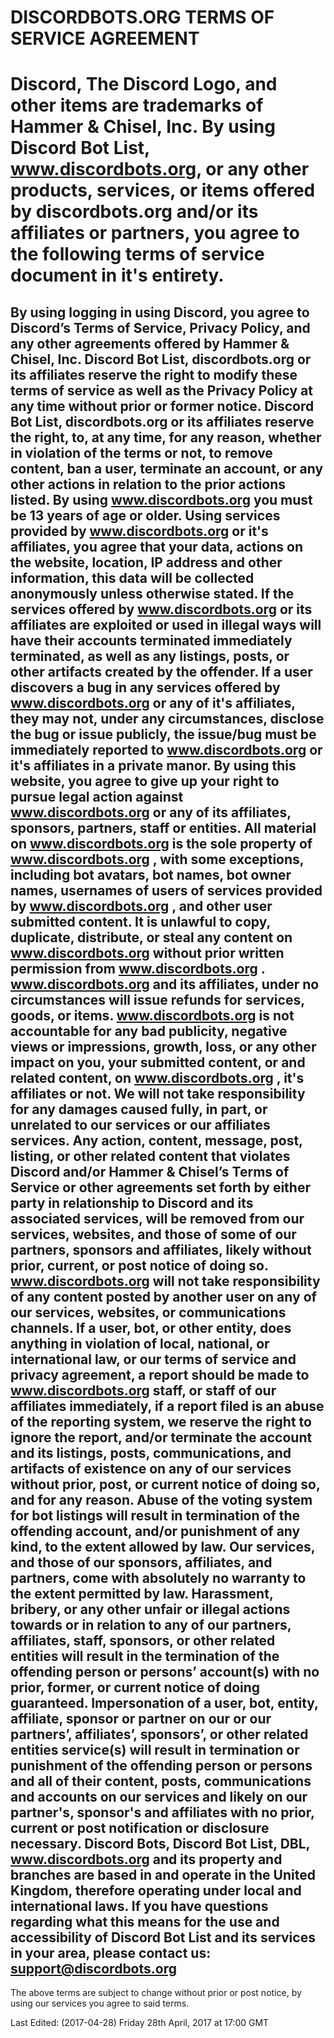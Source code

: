 

# DISCORDBOTS.ORG TERMS OF SERVICE AGREEMENT
# Discord, The Discord Logo, and other items are trademarks of Hammer & Chisel, Inc. By using Discord Bot List, www.discordbots.org, or any other products, services, or items offered by discordbots.org and/or its affiliates or partners, you agree to the following terms of service document in it's entirety. 

## By using logging in using Discord, you agree to Discord’s Terms of Service, Privacy Policy, and any other agreements offered by Hammer & Chisel, Inc. Discord Bot List, discordbots.org or its affiliates reserve the right to modify these terms of service as well as the Privacy Policy at any time without prior or former notice. Discord Bot List, discordbots.org or its affiliates reserve the right, to, at any time, for any reason, whether in violation of the terms or not, to remove content, ban a user, terminate an account, or any other actions in relation to the prior actions listed. By using www.discordbots.org you must be 13 years of age or older. Using services provided by www.discordbots.org or it's affiliates, you agree that your data, actions on the website, location, IP address and other information, this data will be collected anonymously unless otherwise stated. If the services offered by www.discordbots.org or its affiliates are exploited or used in illegal ways will have their accounts terminated immediately terminated, as well as any listings, posts, or other artifacts created by the offender. If a user discovers a bug in any services offered by www.discordbots.org or any of it's affiliates, they may not, under any circumstances, disclose the bug or issue publicly, the issue/bug must be immediately reported to www.discordbots.org or it's affiliates in a private manor. By using this website, you agree to give up your right to pursue legal action against www.discordbots.org or any of its affiliates, sponsors, partners, staff or entities. All material on www.discordbots.org is the sole property of www.discordbots.org , with some exceptions, including bot avatars, bot names, bot owner names, usernames of users of services provided by www.discordbots.org , and other user submitted content. It is unlawful to copy, duplicate, distribute, or steal any content on www.discordbots.org without prior written permission from www.discordbots.org . www.discordbots.org and its affiliates, under no circumstances will issue refunds for services, goods, or items. www.discordbots.org is not accountable for any bad publicity, negative views or impressions, growth, loss, or any other impact on you, your submitted content, or and related content, on www.discordbots.org , it's affiliates or not. We will not take responsibility for any damages caused fully, in part, or unrelated to our services or our affiliates services. Any action, content, message, post, listing, or other related content that violates Discord and/or Hammer & Chisel’s Terms of Service or other agreements set forth by either party in relationship to Discord and its associated services, will be removed from our services, websites, and those of some of our partners, sponsors and affiliates, likely without prior, current, or post notice of doing so. www.discordbots.org will not take responsibility of any content posted by another user on any of our services, websites, or communications channels. If a user, bot, or other entity, does anything in violation of local, national, or international law, or our terms of service and privacy agreement, a report should be made to www.discordbots.org staff, or staff of our affiliates immediately, if a report filed is an abuse of the reporting system, we reserve the right to ignore the report, and/or terminate the account and its listings, posts, communications, and artifacts of existence on any of our services without prior, post, or current notice of doing so, and for any reason. Abuse of the voting system for bot listings will result in termination of the offending account, and/or punishment of any kind, to the extent allowed by law. Our services, and those of our sponsors, affiliates, and partners, come with absolutely no warranty to the extent permitted by law. Harassment, bribery, or any other unfair or illegal actions towards or in relation to any of our partners, affiliates, staff, sponsors, or other related entities will result in the termination of the offending person or persons’ account(s) with no prior, former, or current notice of doing guaranteed. Impersonation of a user, bot, entity, affiliate, sponsor or partner on our or our partners’, affiliates’, sponsors’, or other related entities service(s) will result in termination or punishment of the offending person or persons and all of their content, posts, communications and accounts on our services and likely on our partner's, sponsor's and affiliates with no prior, current or post notification or disclosure necessary. Discord Bots, Discord Bot List, DBL, www.discordbots.org and its property and branches are based in and operate in the United Kingdom, therefore operating under local and international laws. If you have questions regarding what this means for the use and accessibility of Discord Bot List and its services in your area, please contact us: support@discordbots.org 

The above terms are subject to change without prior or post notice, by using our services you agree to said terms. 

Last Edited: (2017-04-28) Friday 28th April, 2017 at 17:00 GMT
